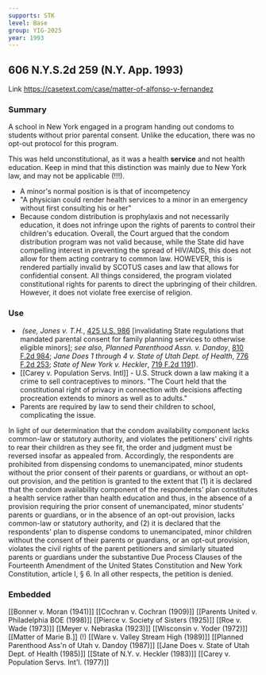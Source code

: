 ```yaml
---
supports: STK
level: Base
group: YIG-2025
year: 1993
---
```

## 606 N.Y.S.2d 259 (N.Y. App. 1993)

Link
https://casetext.com/case/matter-of-alfonso-v-fernandez
### Summary

A school in New York engaged in a program handing out condoms to students without prior parental consent. Unlike the education, there was no opt-out protocol for this program.

This was held unconstitutional, as it was a health **service** and not health education. Keep in mind that this distinction was mainly due to New York law, and may not be applicable (!!!).

- A minor's normal position is is that of incompetency
- "A physician could render health services to a minor in an emergency without first consulting his or her"
- Because condom distribution is prophylaxis and not necessarily education, it does not infringe upon the rights of parents to control their children's education.
Overall, the Court argued that the condom distribution program was not valid because, while the State did have compelling interest in preventing the spread of HIV/AIDS, this does not allow for them acting contrary to common law. HOWEVER, this is rendered partially invalid by SCOTUS cases and law that allows for confidential consent. All things considered, the program violated constitutional rights for parents to direct the upbringing of their children. However, it does not violate free exercise of religion. 
### Use
-  _(see, Jones v. T.H._, [425 U.S. 986](https://casetext.com/case/jones-v-judicial-district-court-wr-67404-01-texcrapp-5-23-2007) [invalidating State regulations that mandated parental consent for family planning services to otherwise eligible minors]; _see also, Planned Parenthood Assn. v. Dandoy_, [810 F.2d 984](https://casetext.com/case/planned-parenthood-assn-of-utah-v-dandoy); _Jane Does 1 through 4 v. State of Utah Dept. of Health_, [776 F.2d 253](https://casetext.com/case/jane-does-v-state-of-utah-dept-of-health); _State of New York v. Heckler_, [719 F.2d 1191](https://casetext.com/case/state-of-ny-v-heckler)).
- [[Carey v. Population Servs. Intl]] - U.S. Struck down a law making it a crime to sell contraceptives to minors. "The Court held that the constitutional right of privacy in connection with decisions affecting procreation extends to minors as well as to adults."
- Parents are required by law to send their children to school, complicating the issue. 

In light of our determination that the condom availability component lacks common-law or statutory authority, and violates the petitioners' civil rights to rear their children as they see fit, the order and judgment must be reversed insofar as appealed from. Accordingly, the respondents are prohibited from dispensing condoms to unemancipated, minor students without the prior consent of their parents or guardians, or without an opt-out provision, and the petition is granted to the extent that (1) it is declared that the condom availability component of the respondents' plan constitutes a health service rather than health education and thus, in the absence of a provision requiring the prior consent of unemancipated, minor students' parents or guardians, or in the absence of an opt-out provision, lacks common-law or statutory authority, and (2) it is declared that the respondents' plan to dispense condoms to unemancipated, minor children without the consent of their parents or guardians, or an opt-out provision, violates the civil rights of the parent petitioners and similarly situated parents or guardians under the substantive Due Process Clauses of the Fourteenth Amendment of the United States Constitution and New York Constitution, article I, § 6. In all other respects, the petition is denied.

### Embedded

[[Bonner v. Moran (1941)]]
[[Cochran v. Cochran (1909)]]
[[Parents United v. Philadelphia BOE (1998)]]
[[Pierce v. Society of Sisters (1925)]]
[[Roe v. Wade (1973)]]
[[Meyer v. Nebraska (1923)]]
[[Wisconsin v. Yoder (1972)]]
[[Matter of Marie B.]] (!)
[[Ware v. Valley Stream High (1989)]]
[[Planned Parenthood Ass'n of Utah v. Dandoy (1987)]]
[[Jane Does v. State of Utah Dept. of Health (1985)]]
[[State of N.Y. v. Heckler (1983)]]
[[Carey v. Population Servs. Int'l. (1977)]]
